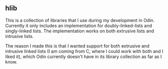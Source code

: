 ## hlib

This is a collection of libraries that I use during my development in Odin. Currently it only includes an implementation for doubly-linked-lists and singly-linked lists. The implementation works on both extrusive lists and intrusive lists. 

The reason I made this is that I wanted support for both extrusive and intrusive linked lists (I am coming from C, where I could work with both and I liked it), which Odin currently doesn't have in its library collection as far as I know. 
